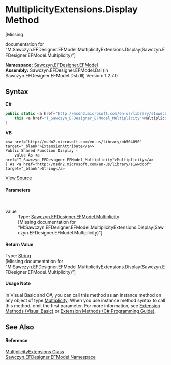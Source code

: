 # MultiplicityExtensions.Display Method 
 

\[Missing <summary> documentation for "M:Sawczyn.EFDesigner.EFModel.MultiplicityExtensions.Display(Sawczyn.EFDesigner.EFModel.Multiplicity)"\]

**Namespace:**&nbsp;<a href="N_Sawczyn_EFDesigner_EFModel">Sawczyn.EFDesigner.EFModel</a><br />**Assembly:**&nbsp;Sawczyn.EFDesigner.EFModel.Dsl (in Sawczyn.EFDesigner.EFModel.Dsl.dll) Version: 1.2.7.0

## Syntax

**C#**<br />
``` C#
public static <a href="http://msdn2.microsoft.com/en-us/library/s1wwdcbf" target="_blank">string</a> Display(
	this <a href="T_Sawczyn_EFDesigner_EFModel_Multiplicity">Multiplicity</a> value
)
```

**VB**<br />
``` VB
<<a href="http://msdn2.microsoft.com/en-us/library/bb504090" target="_blank">ExtensionAttribute</a>>
Public Shared Function Display ( 
	value As <a href="T_Sawczyn_EFDesigner_EFModel_Multiplicity">Multiplicity</a>
) As <a href="http://msdn2.microsoft.com/en-us/library/s1wwdcbf" target="_blank">String</a>
```

<a href="https://github.com/msawczyn/EFDesigner/tree/master/src/Dsl/CustomCode/Extensions/MultiplicityExtensions.cs#L7" title="View the source code">View Source</a><br />

#### Parameters
&nbsp;<dl><dt>value</dt><dd>Type: <a href="T_Sawczyn_EFDesigner_EFModel_Multiplicity">Sawczyn.EFDesigner.EFModel.Multiplicity</a><br />\[Missing <param name="value"/> documentation for "M:Sawczyn.EFDesigner.EFModel.MultiplicityExtensions.Display(Sawczyn.EFDesigner.EFModel.Multiplicity)"\]</dd></dl>

#### Return Value
Type: <a href="http://msdn2.microsoft.com/en-us/library/s1wwdcbf" target="_blank">String</a><br />\[Missing <returns> documentation for "M:Sawczyn.EFDesigner.EFModel.MultiplicityExtensions.Display(Sawczyn.EFDesigner.EFModel.Multiplicity)"\]

#### Usage Note
In Visual Basic and C#, you can call this method as an instance method on any object of type <a href="T_Sawczyn_EFDesigner_EFModel_Multiplicity">Multiplicity</a>. When you use instance method syntax to call this method, omit the first parameter. For more information, see <a href="http://msdn.microsoft.com/en-us/library/bb384936.aspx">Extension Methods (Visual Basic)</a> or <a href="http://msdn.microsoft.com/en-us/library/bb383977.aspx">Extension Methods (C# Programming Guide)</a>.

## See Also


#### Reference
<a href="T_Sawczyn_EFDesigner_EFModel_MultiplicityExtensions">MultiplicityExtensions Class</a><br /><a href="N_Sawczyn_EFDesigner_EFModel">Sawczyn.EFDesigner.EFModel Namespace</a><br />